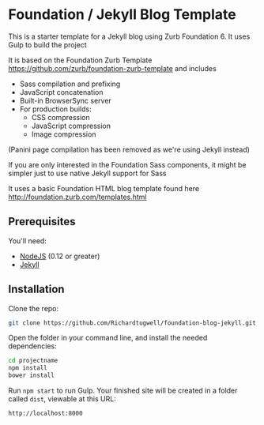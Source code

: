 # Foundation / Jekyll Blog Template

This is a starter template for a Jekyll blog using Zurb Foundation 6. It uses Gulp to build the project

It is based on the Foundation Zurb Template https://github.com/zurb/foundation-zurb-template and includes

- Sass compilation and prefixing
- JavaScript concatenation
- Built-in BrowserSync server
- For production builds:
  - CSS compression
  - JavaScript compression
  - Image compression

(Panini page compilation has been removed as we're using Jekyll instead)

If you are only interested in the Foundation Sass components, it might be simpler just to use native Jekyll support for Sass

It uses a basic Foundation HTML blog template found here http://foundation.zurb.com/templates.html

## Prerequisites

You'll need:

- [NodeJS](https://nodejs.org/en/) (0.12 or greater)
- [Jekyll](http://jekyllrb.com/)

## Installation

Clone the repo:

```bash
git clone https://github.com/Richardtugwell/foundation-blog-jekyll.git projectname
```

Open the folder in your command line, and install the needed dependencies:

```bash
cd projectname
npm install
bower install
```

Run `npm start` to run Gulp. Your finished site will be created in a folder called `dist`, viewable at this URL:

```
http://localhost:8000
```
